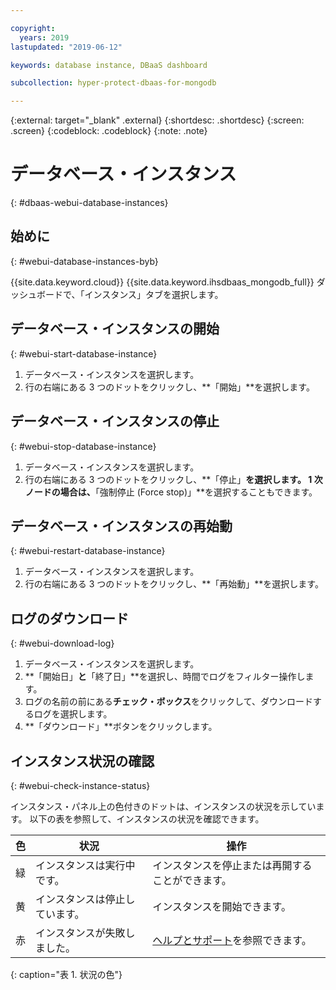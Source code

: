 ```yaml
---

copyright:
  years: 2019
lastupdated: "2019-06-12"

keywords: database instance, DBaaS dashboard

subcollection: hyper-protect-dbaas-for-mongodb

---
```


{:external: target="_blank" .external}
{:shortdesc: .shortdesc}
{:screen: .screen}
{:codeblock: .codeblock}
{:note: .note}


# データベース・インスタンス
{: #dbaas-webui-database-instances}

## 始めに
{: #webui-database-instances-byb}

{{site.data.keyword.cloud}} {{site.data.keyword.ihsdbaas_mongodb_full}} ダッシュボードで、「インスタンス」タブを選択します。

## データベース・インスタンスの開始
{: #webui-start-database-instance}

1. データベース・インスタンスを選択します。
2. 行の右端にある 3 つのドットをクリックし、**「開始」**を選択します。

## データベース・インスタンスの停止
{: #webui-stop-database-instance}

1. データベース・インスタンスを選択します。
2. 行の右端にある 3 つのドットをクリックし、**「停止」**を選択します。 1 次ノードの場合は、**「強制停止 (Force stop)」**を選択することもできます。

## データベース・インスタンスの再始動
{: #webui-restart-database-instance}

1. データベース・インスタンスを選択します。
2. 行の右端にある 3 つのドットをクリックし、**「再始動」**を選択します。

## ログのダウンロード
{: #webui-download-log}

1. データベース・インスタンスを選択します。
2. **「開始日」**と**「終了日」**を選択し、時間でログをフィルター操作します。
3. ログの名前の前にある**チェック・ボックス**をクリックして、ダウンロードするログを選択します。
4. **「ダウンロード」**ボタンをクリックします。

## インスタンス状況の確認
{: #webui-check-instance-status}

インスタンス・パネル上の色付きのドットは、インスタンスの状況を示しています。 以下の表を参照して、インスタンスの状況を確認できます。

|色|状況|操作|
|-----|------|------|
|緑|インスタンスは実行中です。|インスタンスを停止または再開することができます。|
|黄|インスタンスは停止しています。|インスタンスを開始できます。|
|赤|インスタンスが失敗しました。|[ヘルプとサポート](/docs/services/hyper-protect-dbaas-for-mongodb?topic=hyper-protect-dbaas-for-mongodb-getting-help-and-support)を参照できます。|
{: caption="表 1. 状況の色"}
